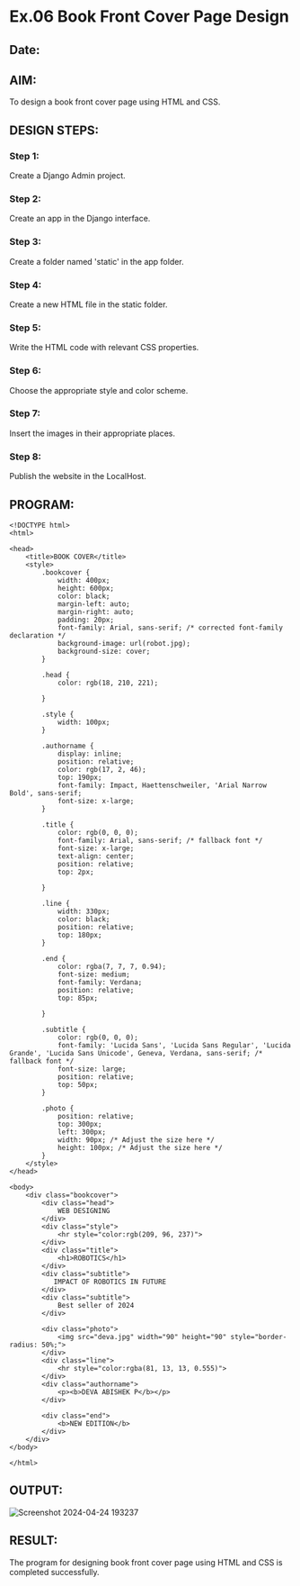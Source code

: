 # Ex.06 Book Front Cover Page Design
## Date:

## AIM:
To design a book front cover page using HTML and CSS.

## DESIGN STEPS:

### Step 1:
Create a Django Admin project.

### Step 2:
Create an app in the Django interface.

### Step 3:
Create a folder named 'static' in the app folder.

### Step 4:
Create a new HTML file in the static folder.

### Step 5:
Write the HTML code with relevant CSS properties.

### Step 6:
Choose the appropriate style and color scheme.

### Step 7:
Insert the images in their appropriate places.

### Step 8:
Publish the website in the LocalHost.

## PROGRAM:
```
<!DOCTYPE html>
<html>

<head>
    <title>BOOK COVER</title>
    <style>
        .bookcover {
            width: 400px;
            height: 600px;
            color: black;
            margin-left: auto;
            margin-right: auto;
            padding: 20px;
            font-family: Arial, sans-serif; /* corrected font-family declaration */
            background-image: url(robot.jpg);
            background-size: cover;
        }

        .head {
            color: rgb(18, 210, 221);

        }

        .style {
            width: 100px;
        }

        .authorname {
            display: inline;
            position: relative;
            color: rgb(17, 2, 46);
            top: 190px;
            font-family: Impact, Haettenschweiler, 'Arial Narrow Bold', sans-serif;
            font-size: x-large;
        }

        .title {
            color: rgb(0, 0, 0);
            font-family: Arial, sans-serif; /* fallback font */
            font-size: x-large;
            text-align: center;
            position: relative;
            top: 2px;

        }

        .line {
            width: 330px;
            color: black;
            position: relative;
            top: 180px;
        }

        .end {
            color: rgba(7, 7, 7, 0.94);
            font-size: medium;
            font-family: Verdana;
            position: relative;
            top: 85px;

        }

        .subtitle {
            color: rgb(0, 0, 0);
            font-family: 'Lucida Sans', 'Lucida Sans Regular', 'Lucida Grande', 'Lucida Sans Unicode', Geneva, Verdana, sans-serif; /* fallback font */
            font-size: large;
            position: relative;
            top: 50px;
        }

        .photo {
            position: relative;
            top: 300px;
            left: 300px;
            width: 90px; /* Adjust the size here */
            height: 100px; /* Adjust the size here */
        }
    </style>
</head>

<body>
    <div class="bookcover">
        <div class="head">
            WEB DESIGNING
        </div>
        <div class="style">
            <hr style="color:rgb(209, 96, 237)">
        </div>
        <div class="title">
            <h1>ROBOTICS</h1>
        </div>
        <div class="subtitle">
           IMPACT OF ROBOTICS IN FUTURE
        </div>
        <div class="subtitle">
            Best seller of 2024
        </div>

        <div class="photo">
            <img src="deva.jpg" width="90" height="90" style="border-radius: 50%;">
        </div>
        <div class="line">
            <hr style="color:rgba(81, 13, 13, 0.555)">
        </div>
        <div class="authorname">
            <p><b>DEVA ABISHEK P</b></p>
        </div>
        
        <div class="end">
            <b>NEW EDITION</b>
        </div>
    </div>
</body>

</html>      
```

## OUTPUT:
![Screenshot 2024-04-24 193237](https://github.com/DEVAABISHEK/cover/assets/150319305/fba3b628-0255-4552-a42c-5f99ea30b9f7)



## RESULT:
The program for designing book front cover page using HTML and CSS is completed successfully.
